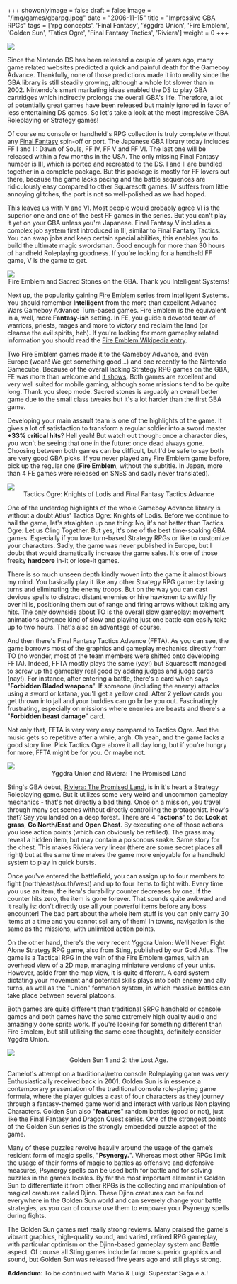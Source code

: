 +++
showonlyimage = false
draft = false
image = "/img/games/gbarpg.jpeg"
date = "2006-11-15"
title = "Impressive GBA RPGs"
tags = ['rpg concepts', 'Final Fantasy', 'Yggdra Union', 'Fire Emblem', 'Golden Sun', 'Tatics Ogre', 'Final Fantasy Tactics', 'Riviera']
weight = 0
+++

<img src="/img/articles/GBARPGs.jpg"/>

Since the Nintendo DS has been released a couple of years ago, many game related websites predicted a quick and painful death for the Gameboy Advance. Thankfully, none of those predictions made it into reality since the GBA library is still steadily growing, although a whole lot slower than in 2002. Nintendo's smart marketing ideas enabled the DS to play GBA cartridges which indirectly prolongs the overall GBA's life. Therefore, a lot of potentially great games have been released but mainly ignored in favor of less entertaining DS games. So let's take a look at the most impressive GBA Roleplaying or Strategy games!

Of course no console or handheld's RPG collection is truly complete without any [Final Fantasy](/tags/final-fantasy) spin-off or port. The Japanese GBA library today includes FF I and II: Dawn of Souls, FF IV, FF V and FF VI. The last one will be released within a few months in the USA. The only missing Final Fantasy number is III, which is ported and recreated to the DS. I and II are bundled together in a complete package. But this package is mostly for FF lovers out there, because the game lacks pacing and the battle sequences are ridiculously easy compared to other Squaresoft games. IV suffers from little annoying glitches, the port is not so well-polished as we had hoped. 

This leaves us with V and VI. Most people would probably agree VI is the superior one and one of the best FF games in the series. But you can't play it yet on your GBA unless you're Japanese. Final Fantasy V includes a complex job system first introduced in III, similar to Final Fantasy Tactics. You can swap jobs and keep certain special abilities, this enables you to build the ultimate magic swordsman. Good enough for more than 30 hours of handheld Roleplaying goodness. If you're looking for a handheld FF game, V is the game to get.

<img src="/img/articles/gbarpg_fire.jpg"/>
<center>Fire Emblem and Sacred Stones on the GBA. Thank you Intelligent Systems!</center>

Next up, the popularity gaining [Fire Emblem](/tags/fire-emblem) series from Intelligent Systems. You should remember **Intelligent** from the more than excellent Advance Wars Gameboy Advance Turn-based games. Fire Emblem is the equivalent in a, well, more **Fantasy-ish** setting. In FE, you guide a devoted team of warriors, priests, mages and more to victory and reclaim the land (or cleanse the evil spirits, heh). If you're looking for more gameplay related information you should read the [Fire Emblem Wikipedia entry](https://en.wikipedia.org/wiki/Fire_Emblem). 

Two Fire Emblem games made it to the Gameboy Advance, and even Europe (woah! We get something good...) and one recently to the Nintendo Gamecube. Because of the overall lacking Strategy RPG games on the GBA, FE was more than welcome and [it shows](http://www.gamerankings.com/htmlpages2/468480.asp?q=fire%20emblem). Both games are excellent and very well suited for mobile gaming, although some missions tend to be quite long. Thank you sleep mode. Sacred stones is arguably an overall better game due to the small class tweaks but it's a lot harder than the first GBA game. 

Developing your main assault team is one of the highlights of the game. It gives a lot of satisfaction to transform a regular soldier into a sword master **+33% critical hits**? Hell yeah! But watch out though: once a character dies, you won't be seeing that one in the future: once dead always gone. Choosing between both games can be difficult, but I'd be safe to say both are very good GBA picks. If you never played any Fire Emblem game before, pick up the regular one (**Fire Emblem**, without the subtitle. In Japan, more than 4 FE games were released on SNES and sadly never translated).

<img src="/img/articles/gbarpg_TO.jpg"/>
<center>Tactics Ogre: Knights of Lodis and Final Fantasy Tactics Advance</center>

One of the underdog highlights of the whole Gameboy Advance library is without a doubt Atlus' Tactics Ogre: Knights of Lodis. Before we continue to hail the game, let's straighten up one thing: No, it's not better than Tactics Ogre: Let us Cling Together. But yes, it's one of the best time-soaking GBA games. Especially if you love turn-based Strategy RPGs or like to customize your characters. Sadly, the game was never published in Europe, but I doubt that would dramatically increase the game sales. It's one of those freaky **hardcore** in-it or lose-it games. 

There is so much unseen depth kindly woven into the game it almost blows my mind. You basically play it like any other Strategy RPG game: by taking turns and eliminating the enemy troops. But on the way you can cast devious spells to distract distant enemies or hire hawkmen to swiftly fly over hills, positioning them out of range and firing arrows without taking any hits. The only downside about TO is the overall slow gameplay: movement animations advance kind of slow and playing just one battle can easily take up to two hours. That's also an advantage of course.

And then there's Final Fantasy Tactics Advance (FFTA). As you can see, the game borrows most of the graphics and gameplay mechanics directly from TO (no wonder, most of the team members were shifted onto developing FFTA). Indeed, FFTA mostly plays the same (yay!) but Squaresoft managed to screw up the gameplay real good by adding judges and judge cards (nay!). For instance, after entering a battle, there's a card which says "**Forbidden Bladed weapons**". If someone (including the enemy) attacks using a sword or katana, you'll get a yellow card. After 2 yellow cards you get thrown into jail and your buddies can go bribe you out. Fascinatingly frustrating, especially on missions where enemies are beasts and there's a "**Forbidden beast damage**" card. 

Not only that, FFTA is very very easy compared to Tactics Ogre. And the music gets so repetitive after a while, argh. Oh yeah, and the game lacks a good story line. Pick Tactics Ogre above it all day long, but if you're hungry for more, FFTA might be for you. Or maybe not.

<img src="/img/articles/gbarpg_union.jpg"/>
<center>Yggdra Union and Riviera: The Promised Land</center>

Sting's GBA debut, [Riviera: The Promised Land](/tags/riviera), is in it's heart a Strategy Roleplaying game. But it utilizes some very weird and uncommon gameplay mechanics - that's not directly a bad thing. Once on a mission, you travel through many set scenes without directly controlling the protagonist. How's that? Say you landed on a deep forest. There are 4 "**actions**" to do: **Look at grass**, **Go North/East** and **Open Chest**. By executing one of those actions you lose action points (which can obviously be refilled). The grass may reveal a hidden item, but may contain a poisonous snake. Same story for the chest. This makes Riviera very linear (there are some secret places all right) but at the same time makes the game more enjoyable for a handheld system to play in quick bursts.

Once you've entered the battlefield, you can assign up to four members to fight (north/east/south/west) and up to four items to fight with. Every time you use an item, the item's durability counter decreases by one. If the counter hits zero, the item is gone forever. That sounds quite awkward and it really is: don't directly use all your powerful items before any boss encounter! The bad part about the whole item stuff is you can only carry 30 items at a time and you cannot sell any of them! In towns, navigation is the same as the missions, with unlimited action points. 

On the other hand, there's the very recent Yggdra Union: We'll Never Fight Alone Strategy RPG game, also from Sting, published by our God Atlus. The game is a Tactical RPG in the vein of the Fire Emblem games, with an overhead view of a 2D map, managing miniature versions of your units. However, aside from the map view, it is quite different. A card system dictating your movement and potential skills plays into both enemy and ally turns, as well as the "Union" formation system, in which massive battles can take place between several platoons.

Both games are quite different than traditional SRPG handheld or console games and both games have the same extremely high quality audio and amazingly done sprite work. If you're looking for something different than Fire Emblem, but still utilizing the same core thoughts, definitely consider Yggdra Union.

<img src="/img/articles/gbarpg_sun.jpg"/>
<center>Golden Sun 1 and 2: the Lost Age.</center>

Camelot's attempt on a traditional/retro console Roleplaying game was very Enthusiastically received back in 2001. Golden Sun is in essence a contemporary presentation of the traditional console role-playing game formula, where the player guides a cast of four characters as they journey through a fantasy-themed game world and interact with various Non playing Characters. Golden Sun also "**features**" random battles (good or not), just like the Final Fantasy and Dragon Quest series. One of the strongest points of the Golden Sun series is the strongly embedded puzzle aspect of the game.

Many of these puzzles revolve heavily around the usage of the game’s resident form of magic spells, "**Psynergy.**". Whereas most other RPGs limit the usage of their forms of magic to battles as offensive and defensive measures, Psynergy spells can be used both for battle and for solving puzzles in the game’s locales. By far the most important element in Golden Sun to differentiate it from other RPGs is the collecting and manipulation of magical creatures called Djinn. These Djinn creatures can be found everywhere in the Golden Sun world and can severely change your battle strategies, as you can of course use them to empower your Psynergy spells during fights.

The Golden Sun games met really strong reviews. Many praised the game's vibrant graphics, high-quality sound, and varied, refined RPG gameplay, with particular optimism on the Djinn-based gameplay system and Battle aspect. Of course all Sting games include far more superior graphics and sound, but Golden Sun was released five years ago and still plays strong.

**Addendum**: To be continued with Mario & Luigi: Superstar Saga e.a.!

